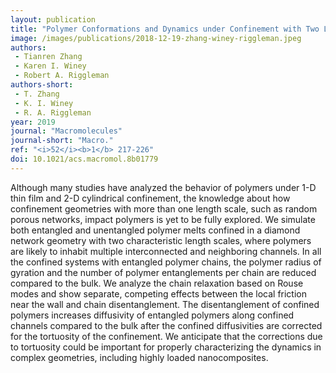 ```yaml
---
layout: publication
title: "Polymer Conformations and Dynamics under Confinement with Two Length Scales"
image: /images/publications/2018-12-19-zhang-winey-riggleman.jpeg
authors:
 - Tianren Zhang
 - Karen I. Winey
 - Robert A. Riggleman
authors-short:
 - T. Zhang
 - K. I. Winey
 - R. A. Riggleman
year: 2019
journal: "Macromolecules"
journal-short: "Macro."
ref: "<i>52</i><b>1</b> 217-226"
doi: 10.1021/acs.macromol.8b01779
---
```


Although many studies have analyzed the behavior of polymers under 1-D thin film
and 2-D cylindrical confinement, the knowledge about how confinement geometries
with more than one length scale, such as random porous networks, impact polymers
is yet to be fully explored. We simulate both entangled and unentangled polymer
melts confined in a diamond network geometry with two characteristic length
scales, where polymers are likely to inhabit multiple interconnected and
neighboring channels. In all the confined systems with entangled polymer chains,
the polymer radius of gyration and the number of polymer entanglements per chain
are reduced compared to the bulk. We analyze the chain relaxation based on Rouse
modes and show separate, competing effects between the local friction near the
wall and chain disentanglement. The disentanglement of confined polymers
increases diffusivity of entangled polymers along confined channels compared to
the bulk after the confined diffusivities are corrected for the tortuosity of
the confinement. We anticipate that the corrections due to tortuosity could be
important for properly characterizing the dynamics in complex geometries,
including highly loaded nanocomposites.
